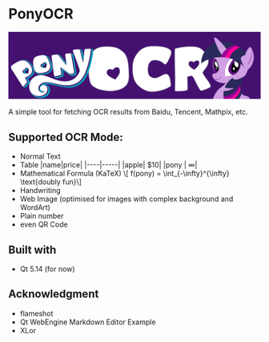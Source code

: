 # PonyOCR

![](/img/PonyOCR.png)

A simple tool for fetching OCR results from Baidu, Tencent, Mathpix, etc.

## Supported OCR Mode:
* Normal Text
* Table
  |name|price|
  |----|-----|
  |apple| $10|
  |pony | $\infty$|
* Mathematical Formula (KaTeX)
  \\[ f(pony) = \int_{-\infty}^{\infty} \text{doubly fun}\\]
* Handwriting
* Web Image (optimised for images with complex background and WordArt)
* Plain number
* even QR Code


## Built with

* Qt 5.14 (for now)

## Acknowledgment

* flameshot
* Qt WebEngine Markdown Editor Example
* XLor
